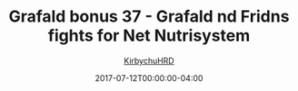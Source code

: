 ---
title: "Grafald bonus 37 - Grafald nd Fridns fights for Net Nutrisystem"
type: "image"
date: 2017-07-12T00:00:00-04:00
draft: false
categories:
- comics
- collaborations
tags:
- grafald
image_path: "/projects/grafald/comics/img/2017/bonus_37.png"
alt_text: ""
author: "[KirbychuHRD](https://cohost.org/KirbychuHRD)"
---